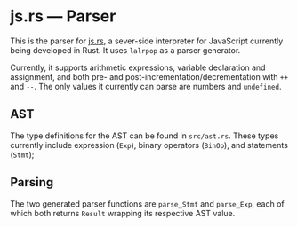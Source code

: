 js.rs — Parser
==============

This is the parser for [js.rs](https://github.com/rustoscript/js.rs), a sever-side interpreter for JavaScript currently being developed in Rust. It uses `lalrpop` as a parser generator.

Currently, it supports arithmetic expressions, variable declaration and assignment, and both pre- and post-incrementation/decrementation with `++` and `--`. The only values it currently can parse are numbers and `undefined`.

AST
---

The type definitions for the AST can be found in `src/ast.rs`. These types currently include expression (`Exp`), binary operators (`BinOp`), and statements (`Stmt`);

Parsing
-------

The two generated parser functions are `parse_Stmt` and `parse_Exp`, each of which both returns `Result` wrapping its respective AST value.
